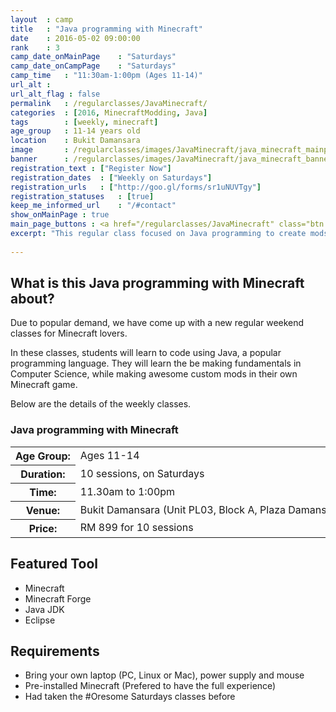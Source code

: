 ```yaml
---
layout	: camp
title 	: "Java programming with Minecraft"
date  	: 2016-05-02 09:00:00
rank    : 3
camp_date_onMainPage 	: "Saturdays"
camp_date_onCampPage 	: "Saturdays"
camp_time	: "11:30am-1:00pm (Ages 11-14)"
url_alt : 
url_alt_flag : false
permalink   : /regularclasses/JavaMinecraft/
categories  : [2016, MinecraftModding, Java]
tags    	: [weekly, minecraft]
age_group 	: 11-14 years old
location	: Bukit Damansara
image		: /regularclasses/images/JavaMinecraft/java_minecraft_mainpage.png
banner		: /regularclasses/images/JavaMinecraft/java_minecraft_banner.png
registration_text : ["Register Now"]
registration_dates	: ["Weekly on Saturdays"]
registration_urls	: ["http://goo.gl/forms/sr1uNUVTgy"]
registration_statuses	: [true]
keep_me_informed_url	: "/#contact"
show_onMainPage : true
main_page_buttons : <a href="/regularclasses/JavaMinecraft" class="btn btn-lg pad-c btn-primary-pale">Learn more</a>
excerpt: "This regular class focused on Java programming to create mods in Minecraft. It runs every Saturday"
 
---
```


<h2>What is this Java programming with Minecraft about? </h2>
Due to popular demand, we have come up with a new regular weekend classes for Minecraft lovers. 

In these classes, students will learn to code using Java, a popular programming language. They will learn the be making fundamentals in Computer Science, while making awesome custom mods in their own Minecraft game. 

Below are the details of the weekly classes.

<h3>Java programming with Minecraft</h3>
<table style="white-space: nowrap">
    <col width="13%" />
    <col width="87%" />
    <tr>
        <th>Age Group:</th>
        <td>Ages 11-14</td>
    </tr>
    <tr>
        <th>Duration:</th>
        <td>10 sessions, on Saturdays</td>
    </tr>
    <tr>
        <th>Time:</th>
        <td>11.30am to 1:00pm </td>
    </tr>
    <tr>
        <th>Venue:</th>
        <td>Bukit Damansara (Unit PL03, Block A, Plaza Damansara, Damansara Heights)</td>
    </tr>
    <tr>
        <th>Price:</th>
        <td>RM 899 for 10 sessions </td>
    </tr>
</table>

   
<h2>Featured Tool</h2>
<ul>
<li> Minecraft </li>
<li> Minecraft Forge </li>
<li> Java JDK </li>
<li> Eclipse </li>
</ul>

<h2>Requirements</h2>
<ul>
<li> Bring your own laptop (PC, Linux or Mac), power supply and mouse</li>
<li> Pre-installed Minecraft (Prefered to have the full experience)</li>
<li> Had taken the #Oresome Saturdays classes before </li>
</ul>